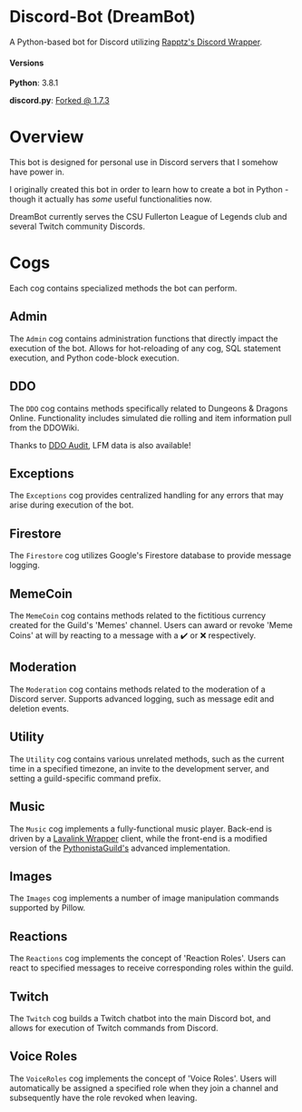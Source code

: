 # Discord-Bot (DreamBot)
A Python-based bot for Discord utilizing [Rapptz's Discord Wrapper](https://github.com/Rapptz/discord.py).

#### Versions
**Python**: 3.8.1

**discord.py**: [Forked @ 1.7.3](https://github.com/JakeSichley/discord.py)

# Overview
This bot is designed for personal use in Discord servers that I somehow have power in.

I originally created this bot in order to learn how to create a bot in Python - though it actually has _some_ useful functionalities
now.

DreamBot currently serves the CSU Fullerton League of Legends club and several Twitch community Discords.

# Cogs
Each cog contains specialized methods the bot can perform.

## Admin
The `Admin` cog contains administration functions that directly impact the execution of the bot. Allows for hot-reloading
of any cog, SQL statement execution, and Python code-block execution.

## DDO
The `DDO` cog contains methods specifically related to Dungeons & Dragons Online. Functionality includes simulated die rolling 
and item information pull from the DDOWiki.

Thanks to [DDO Audit](https://www.playeraudit.com/), LFM data is also available!

## Exceptions
The `Exceptions` cog provides centralized handling for any errors that may arise during execution of the bot.

## Firestore
The `Firestore` cog utilizes Google's Firestore database to provide message logging.

## MemeCoin
The `MemeCoin` cog contains methods related to the fictitious currency created for the Guild's 'Memes' channel. Users can award 
or revoke 'Meme Coins' at will by reacting to a message with a :heavy_check_mark: or :x: respectively.

## Moderation
The `Moderation` cog contains methods related to the moderation of a Discord server. Supports advanced logging, such as 
message edit and deletion events.

## Utility
The `Utility` cog contains various unrelated methods, such as the current time in a specified timezone, an invite to the
development server, and setting a guild-specific command prefix.

## Music
The `Music` cog implements a fully-functional music player. Back-end is driven by a 
[Lavalink Wrapper](https://github.com/PythonistaGuild/Wavelink) client, while the front-end is a modified version of the 
[PythonistaGuild's](https://github.com/PythonistaGuild/Wavelink/blob/master/examples/advanced.py) advanced 
implementation.

## Images
The `Images` cog implements a number of image manipulation commands supported by Pillow.

## Reactions
The `Reactions` cog implements the concept of 'Reaction Roles'. Users can react to specified messages to receive 
corresponding roles within the guild.

## Twitch
The `Twitch` cog builds a Twitch chatbot into the main Discord bot, and allows for execution of Twitch commands from Discord.

## Voice Roles
The `VoiceRoles` cog implements the concept of 'Voice Roles'. Users will automatically be assigned a specified role when
they join a channel and subsequently have the role revoked when leaving.
